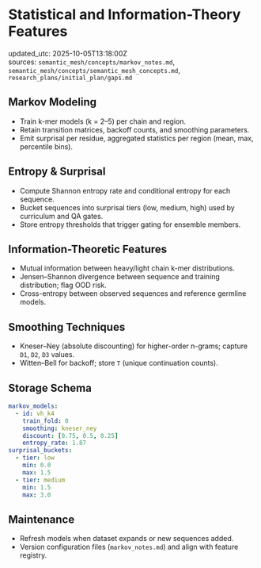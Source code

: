 # Statistical and Information-Theory Features

updated_utc: 2025-10-05T13:18:00Z  
sources: `semantic_mesh/concepts/markov_notes.md`, `semantic_mesh/concepts/semantic_mesh_concepts.md`, `research_plans/initial_plan/gaps.md`

## Markov Modeling
- Train k-mer models (k = 2–5) per chain and region.
- Retain transition matrices, backoff counts, and smoothing parameters.
- Emit surprisal per residue, aggregated statistics per region (mean, max, percentile bins).

## Entropy & Surprisal
- Compute Shannon entropy rate and conditional entropy for each sequence.
- Bucket sequences into surprisal tiers (low, medium, high) used by curriculum and QA gates.
- Store entropy thresholds that trigger gating for ensemble members.

## Information-Theoretic Features
- Mutual information between heavy/light chain k-mer distributions.
- Jensen–Shannon divergence between sequence and training distribution; flag OOD risk.
- Cross-entropy between observed sequences and reference germline models.

## Smoothing Techniques
- Kneser–Ney (absolute discounting) for higher-order n-grams; capture `D1`, `D2`, `D3` values.
- Witten–Bell for backoff; store `T` (unique continuation counts).

## Storage Schema
```yaml
markov_models:
  - id: vh_k4
    train_fold: 0
    smoothing: kneser_ney
    discount: [0.75, 0.5, 0.25]
    entropy_rate: 1.87
surprisal_buckets:
  - tier: low
    min: 0.0
    max: 1.5
  - tier: medium
    min: 1.5
    max: 3.0
```

## Maintenance
- Refresh models when dataset expands or new sequences added.
- Version configuration files (`markov_notes.md`) and align with feature registry.
